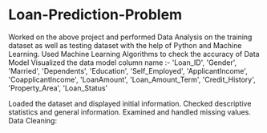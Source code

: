 # Loan-Prediction-Problem
Worked on the above project and performed Data Analysis on the training dataset as well as 
testing dataset with the help of Python and Machine Learning. Used Machine Learning Algorithms 
to check the accuracy of Data Model Visualized the data model
column name :- 'Loan_ID', 'Gender', 'Married', 'Dependents', 'Education',
       'Self_Employed', 'ApplicantIncome', 'CoapplicantIncome', 'LoanAmount',
       'Loan_Amount_Term', 'Credit_History', 'Property_Area', 'Loan_Status'

Loaded the dataset and displayed initial information.
Checked descriptive statistics and general information.
Examined and handled missing values.
Data Cleaning:
